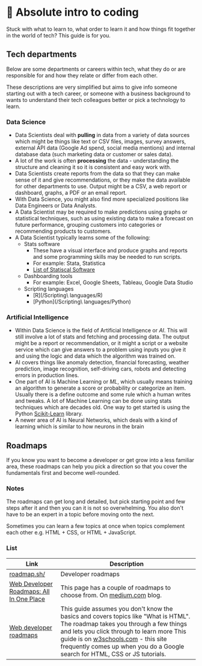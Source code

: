 # 🤷 Absolute intro to coding

Stuck with what to learn to, what order to learn it and how things fit together in the world of tech? This guide is for you.

## Tech departments

Below are some departments or careers within tech, what they do or are responsible for and how they relate or differ from each other.

These descriptions are very simplified but aims to give info someone starting out with a tech career, or someone with a business background to wants to understand their tech colleagues better or pick a technology to learn.

### Data Science

- Data Scientists deal with **pulling** in data from a variety of data sources which might be things like text or CSV files, images, survey answers, external API data (Google Ad spend, social media mentions) and internal database data (such marketing data or customer or sales data).
- A lot of the work is often **processing** the data - understanding the structure and cleaning it so it is consistent and easy work with.
- Data Scientists create reports from the data so that they can make sense of it and give recommendations, or they make the data available for other departments to use. Output might be a CSV, a web report or dashboard, graphs, a PDF or an email report.
- With Data Science, you might also find more specialized positions like Data Engineers or Data Analysts.
- A Data Scientist may be required to make predictions using graphs or statistical techniques, such as using existing data to make a forecast on future performance, grouping customers into categories or recommending products to customers.
- A Data Scientist typically learns some of the following:
	- Stats software 
		- These have a visual interface and produce graphs and reports and some programming skills may be needed to run scripts.
		- For example: Stata, Statistica
		- [List of Statiscal Software](https://en.wikipedia.org/wiki/List_of_statistical_software)
	- Dashboarding tools
		- For example: Excel, Google Sheets, Tableau, Google Data Studio
	- Scripting languages
		- [R](/Scripting\ languages/R)
		- [Python](/Scripting\ languages/Python)

### Artificial Intelligence

- Within Data Science is the field of Artificial Intelligence or _AI_. This will still involve a lot of stats and fetching and processing data. The output might be a report or recommendation, or it might a script or a website service which can give answers to a problem using inputs you give it and using the logic and data which the algorithm was trained on.
- AI covers things like anomaly detection, financial forecasting, weather prediction, image recognition, self-driving cars, robots and detecting errors in production lines.
- One part of AI is Machine Learning or _ML_, which usually means training an algorithm to generate a score or probability or categorize an item. Usually there is a define outcome and some rule which a human writes and tweaks. A lot of Machine Learning can be done using stats techniques which are decades old. One way to get started is using the Python [Scikit-Learn](https://scikit-learn.org/)  library.
- A newer area of AI is Neural Networks, which deals with a kind of learning which is similar to how neurons in the brain 


## Roadmaps

If you know you want to become a developer or get grow into a less familiar area, these roadmaps can help you pick a direction so that you cover the fundamentals first and become well-rounded.

### Notes

The roadmaps can get long and detailed, but pick starting point and few steps after it and then you can it is not so overwhelming. You also don't have to be an expert in a topic before moving onto the next.

Sometimes you can learn a few topics at once when topics complement each other e.g. HTML + CSS, or HTML + JavaScript.

### List

| Link | Description |
|--|--|
| [roadmap.sh/](https://roadmap.sh/) | Developer roadmaps  |
| [Web Developer Roadmaps: All In One Place](https://medium.com/level-up-web/developer-roadmaps-all-in-one-place-75c0402db0e0) | This page has a couple of roadmaps to choose from. On [medium.com](https://medium.com) blog. |
| [Web developer roadmaps](https://www.w3schools.com/whatis/) | This guide assumes you don't know the basics and covers topics like "What is HTML". The roadmap takes you through a few things and lets you click through to learn more This guide is on [w3schools.com](www.w3schools.com) - this site frequently comes up when you do a Google search for HTML, CSS or JS tutorials.
<!--stackedit_data:
eyJwcm9wZXJ0aWVzIjoiZXh0ZW5zaW9uczpcbiAgcHJlc2V0Oi
BnZm1cbiIsImhpc3RvcnkiOlstNjUyNjQyMzkzLC04Mzc5MzIx
NjQsLTE3NzkxNDMyODZdfQ==
-->
